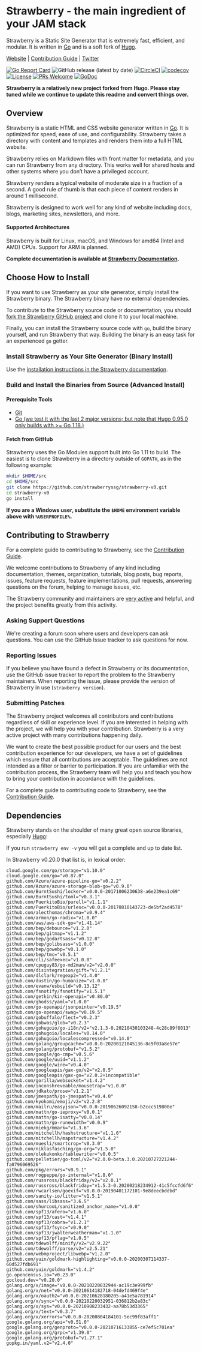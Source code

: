 # Strawberry - the main ingredient of your JAM stack

Strawberry is a Static Site Generator that is extremely fast, efficient, and modular.
It is written in [Go][go-site] and is a soft fork of [Hugo][hugo-site].

[Website](https://www.StrawberrySSG.com) |
[Contribution Guide](CONTRIBUTING.md) |
[Twitter](https://twitter.com/StrawberrySSG)

[![Go Report Card](https://goreportcard.com/badge/github.com/strawberryssg/strawberry-v0)](https://goreportcard.com/report/github.com/strawberryssg/strawberry-v0)
![GitHub release (latest by date)](https://img.shields.io/github/v/release/strawberryssg/strawberry-v0)
[![CircleCI](https://circleci.com/gh/strawberryssg/strawberry-v0.svg?style=shield)](https://circleci.com/gh/strawberryssg/strawberry-v0)
[![codecov](https://codecov.io/gh/strawberryssg/strawberry-v0/branch/master/graph/badge.svg)](https://codecov.io/gh/strawberryssg/strawberry-v0)
[![License](https://img.shields.io/badge/License-Apache%202.0-blue.svg)](https://opensource.org/licenses/Apache-2.0)
[![PRs Welcome](https://img.shields.io/badge/PRs-welcome-brightgreen.svg?style=flat)](http://makeapullrequest.com)
[![GoDoc](https://godoc.org/github.com/gohugoio/hugo?status.svg)](https://pkg.go.dev/github.com/gohugoio/hugo)

**Strawberry is a relatively new project forked from Hugo.
Please stay tuned while we continue to update this readme and convert things over.**

## Overview

Strawberry is a static HTML and CSS website generator written in [Go][].
It is optimized for speed, ease of use, and configurability.
Strawberry takes a directory with content and templates and renders them into a full HTML website.

Strawberry relies on Markdown files with front matter for metadata, and you can run Strawberry from any directory.
This works well for shared hosts and other systems where you don’t have a privileged account.

Strawberry renders a typical website of moderate size in a fraction of a second.
A good rule of thumb is that each piece of content renders in around 1 millisecond.

Strawberry is designed to work well for any kind of website including docs, blogs, marketing sites, newsletters, and more.

#### Supported Architectures

Strawberry is built for Linux, macOS, and Windows for amd64 (Intel and AMD) CPUs.
Support for ARM is planned.

**Complete documentation is available at [Strawberry Documentation](https://gohugo.io/getting-started/).**

## Choose How to Install

If you want to use Strawberry as your site generator, simply install the Strawberry binary.
The Strawberry binary have no external dependencies.

To contribute to the Strawberry source code or documentation, you should [fork the Strawberry GitHub project](https://github.com/strawberryssg/strawberry-v0#fork-destination-box) and clone it to your local machine.

Finally, you can install the Strawberry source code with `go`, build the binary yourself, and run Strawberry that way.
Building the binary is an easy task for an experienced `go` getter.

### Install Strawberry as Your Site Generator (Binary Install)

Use the [installation instructions in the Strawberry documentation](https://gohugo.io/getting-started/installing/).

### Build and Install the Binaries from Source (Advanced Install)

#### Prerequisite Tools

* [Git](https://git-scm.com/)
* [Go (we test it with the last 2 major versions; but note that Hugo 0.95.0 only builds with >= Go 1.18.)](https://golang.org/dl/)

#### Fetch from GitHub

Strawberry uses the Go Modules support built into Go 1.11 to build. The easiest is to clone Strawberry in a directory outside of `GOPATH`, as in the following example:

```bash
mkdir $HOME/src
cd $HOME/src
git clone https://github.com/strawberryssg/strawberry-v0.git
cd strawberry-v0
go install
```

**If you are a Windows user, substitute the `$HOME` environment variable above with `%USERPROFILE%`.**
	
## Contributing to Strawberry

For a complete guide to contributing to Strawberry, see the [Contribution Guide](CONTRIBUTING.md).

We welcome contributions to Strawberry of any kind including documentation, themes,
organization, tutorials, blog posts, bug reports, issues, feature requests,
feature implementations, pull requests, answering questions on the forum,
helping to manage issues, etc.

The Strawberry community and maintainers are [very active](https://github.com/strawberryssg/strawberry-v0/pulse/monthly) and helpful, and the project benefits greatly from this activity.

### Asking Support Questions

We're creating a forum soon where users and developers can ask questions.
You can use the GitHub Issue tracker to ask questions for now.

### Reporting Issues

If you believe you have found a defect in Strawberry or its documentation, use
the GitHub issue tracker to report the problem to the Strawberry maintainers.
When reporting the issue, please provide the version of Strawberry in use (`strawberry version`).

### Submitting Patches

The Strawberry project welcomes all contributors and contributions regardless of skill or experience level.
If you are interested in helping with the project, we will help you with your contribution.
Strawberry is a very active project with many contributions happening daily.

We want to create the best possible product for our users and the best contribution experience for our developers,
we have a set of guidelines which ensure that all contributions are acceptable.
The guidelines are not intended as a filter or barrier to participation.
If you are unfamiliar with the contribution process, the Strawberry team will help you and teach you how to bring your contribution in accordance with the guidelines.

For a complete guide to contributing code to Strawberry, see the [Contribution Guide](CONTRIBUTING.md).

[Go]: https://golang.org/
[Hugo Documentation]: https://gohugo.io/overview/introduction/

## Dependencies

Strawberry stands on the shoulder of many great open source libraries, especially [Hugo][hugo-site]:

If you run `strawberry env -v` you will get a complete and up to date list.

In Strawberry v0.20.0 that list is, in lexical order:

```
cloud.google.com/go/storage="v1.10.0"
cloud.google.com/go="v0.87.0"
github.com/Azure/azure-pipeline-go="v0.2.2"
github.com/Azure/azure-storage-blob-go="v0.9.0"
github.com/BurntSushi/locker="v0.0.0-20171006230638-a6e239ea1c69"
github.com/BurntSushi/toml="v0.3.1"
github.com/PuerkitoBio/purell="v1.1.1"
github.com/PuerkitoBio/urlesc="v0.0.0-20170810143723-de5bf2ad4578"
github.com/alecthomas/chroma="v0.9.4"
github.com/armon/go-radix="v1.0.0"
github.com/aws/aws-sdk-go="v1.41.14"
github.com/bep/debounce="v1.2.0"
github.com/bep/gitmap="v1.1.2"
github.com/bep/godartsass="v0.12.0"
github.com/bep/golibsass="v1.0.0"
github.com/bep/gowebp="v0.1.0"
github.com/bep/tmc="v0.5.1"
github.com/cli/safeexec="v1.0.0"
github.com/cpuguy83/go-md2man/v2="v2.0.0"
github.com/disintegration/gift="v1.2.1"
github.com/dlclark/regexp2="v1.4.0"
github.com/dustin/go-humanize="v1.0.0"
github.com/evanw/esbuild="v0.13.12"
github.com/fsnotify/fsnotify="v1.5.1"
github.com/getkin/kin-openapi="v0.80.0"
github.com/ghodss/yaml="v1.0.0"
github.com/go-openapi/jsonpointer="v0.19.5"
github.com/go-openapi/swag="v0.19.5"
github.com/gobuffalo/flect="v0.2.3"
github.com/gobwas/glob="v0.2.3"
github.com/gohugoio/go-i18n/v2="v2.1.3-0.20210430103248-4c28c89f8013"
github.com/gohugoio/locales="v0.14.0"
github.com/gohugoio/localescompressed="v0.14.0"
github.com/golang/groupcache="v0.0.0-20200121045136-8c9f03a8e57e"
github.com/golang/protobuf="v1.5.2"
github.com/google/go-cmp="v0.5.6"
github.com/google/uuid="v1.1.2"
github.com/google/wire="v0.4.0"
github.com/googleapis/gax-go/v2="v2.0.5"
github.com/googleapis/gax-go="v2.0.2+incompatible"
github.com/gorilla/websocket="v1.4.2"
github.com/inconshreveable/mousetrap="v1.0.0"
github.com/jdkato/prose="v1.2.1"
github.com/jmespath/go-jmespath="v0.4.0"
github.com/kyokomi/emoji/v2="v2.2.8"
github.com/mailru/easyjson="v0.0.0-20190626092158-b2ccc519800e"
github.com/mattn/go-ieproxy="v0.0.1"
github.com/mattn/go-isatty="v0.0.14"
github.com/mattn/go-runewidth="v0.0.9"
github.com/miekg/mmark="v1.3.6"
github.com/mitchellh/hashstructure="v1.1.0"
github.com/mitchellh/mapstructure="v1.4.2"
github.com/muesli/smartcrop="v0.3.0"
github.com/niklasfasching/go-org="v1.5.0"
github.com/olekukonko/tablewriter="v0.0.5"
github.com/pelletier/go-toml/v2="v2.0.0-beta.3.0.20210727221244-fa0796069526"
github.com/pkg/errors="v0.9.1"
github.com/rogpeppe/go-internal="v1.8.0"
github.com/russross/blackfriday/v2="v2.0.1"
github.com/russross/blackfriday="v1.5.3-0.20200218234912-41c5fccfd6f6"
github.com/rwcarlsen/goexif="v0.0.0-20190401172101-9e8deecbddbd"
github.com/sanity-io/litter="v1.5.1"
github.com/sass/libsass="3.6.5"
github.com/shurcooL/sanitized_anchor_name="v1.0.0"
github.com/spf13/afero="v1.6.0"
github.com/spf13/cast="v1.4.1"
github.com/spf13/cobra="v1.2.1"
github.com/spf13/fsync="v0.9.0"
github.com/spf13/jwalterweatherman="v1.1.0"
github.com/spf13/pflag="v1.0.5"
github.com/tdewolff/minify/v2="v2.9.22"
github.com/tdewolff/parse/v2="v2.5.21"
github.com/webmproject/libwebp="v1.2.0"
github.com/yuin/goldmark-highlighting="v0.0.0-20200307114337-60d527fdb691"
github.com/yuin/goldmark="v1.4.2"
go.opencensus.io="v0.23.0"
gocloud.dev="v0.20.0"
golang.org/x/image="v0.0.0-20210220032944-ac19c3e999fb"
golang.org/x/net="v0.0.0-20210614182718-04defd469f4e"
golang.org/x/oauth2="v0.0.0-20210628180205-a41e5a781914"
golang.org/x/sync="v0.0.0-20210220032951-036812b2e83c"
golang.org/x/sys="v0.0.0-20210908233432-aa78b53d3365"
golang.org/x/text="v0.3.7"
golang.org/x/xerrors="v0.0.0-20200804184101-5ec99f83aff1"
google.golang.org/api="v0.51.0"
google.golang.org/genproto="v0.0.0-20210716133855-ce7ef5c701ea"
google.golang.org/grpc="v1.39.0"
google.golang.org/protobuf="v1.27.1"
gopkg.in/yaml.v2="v2.4.0"
```


[go-site]: https://go.dev/
[hugo-site]: https://gohugo.io/
